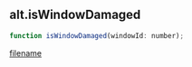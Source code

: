 ## alt.isWindowDamaged

```js
function isWindowDamaged(windowId: number);
```

[filename](method_isWindowDamaged_m.md ':include')